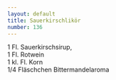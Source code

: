 ```yaml
---
layout: default
title: Sauerkirschlikör
number: 136
---
```


1 Fl. Sauerkirschsirup,  
1 Fl. Rotwein  
1 kl. Fl. Korn  
1/4 Fläschchen Bittermandelaroma
